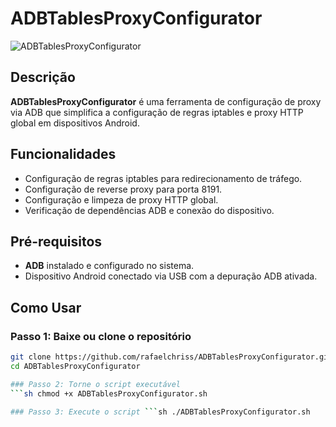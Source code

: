 # ADBTablesProxyConfigurator
![ADBTablesProxyConfigurator](https://github.com/user-attachments/assets/6d97f018-b76d-49e1-96db-74114a81a3a8)

## Descrição
**ADBTablesProxyConfigurator** é uma ferramenta de configuração de proxy via ADB que simplifica a configuração de regras iptables e proxy HTTP global em dispositivos Android.

## Funcionalidades
- Configuração de regras iptables para redirecionamento de tráfego.
- Configuração de reverse proxy para porta 8191.
- Configuração e limpeza de proxy HTTP global.
- Verificação de dependências ADB e conexão do dispositivo.

## Pré-requisitos
- **ADB** instalado e configurado no sistema.
- Dispositivo Android conectado via USB com a depuração ADB ativada.

## Como Usar
### Passo 1: Baixe ou clone o repositório
```sh
git clone https://github.com/rafaelchriss/ADBTablesProxyConfigurator.git
cd ADBTablesProxyConfigurator

### Passo 2: Torne o script executável
```sh chmod +x ADBTablesProxyConfigurator.sh 

### Passo 3: Execute o script ```sh ./ADBTablesProxyConfigurator.sh

